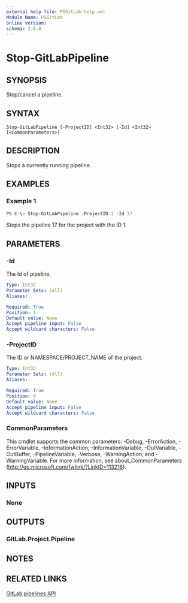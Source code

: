 ```yaml
---
external help file: PSGitLab-help.xml
Module Name: PSGitLab
online version:
schema: 2.0.0
---
```


# Stop-GitLabPipeline

## SYNOPSIS
Stop/cancel a pipeline.

## SYNTAX

```
Stop-GitLabPipeline [-ProjectID] <Int32> [-Id] <Int32> [<CommonParameters>]
```

## DESCRIPTION
Stops a currently running pipeline.

## EXAMPLES

### Example 1
```powershell
PS C:\> Stop-GitLabPipeline -ProjectID 1 -Id 17
```

Stops the pipeline 17 for the project with the ID 1.

## PARAMETERS

### -Id
The Id of pipeline.

```yaml
Type: Int32
Parameter Sets: (All)
Aliases:

Required: True
Position: 1
Default value: None
Accept pipeline input: False
Accept wildcard characters: False
```

### -ProjectID
The ID or NAMESPACE/PROJECT_NAME of the project.

```yaml
Type: Int32
Parameter Sets: (All)
Aliases:

Required: True
Position: 0
Default value: None
Accept pipeline input: False
Accept wildcard characters: False
```

### CommonParameters
This cmdlet supports the common parameters: -Debug, -ErrorAction, -ErrorVariable, -InformationAction, -InformationVariable, -OutVariable, -OutBuffer, -PipelineVariable, -Verbose, -WarningAction, and -WarningVariable.
For more information, see about_CommonParameters (http://go.microsoft.com/fwlink/?LinkID=113216).

## INPUTS

### None


## OUTPUTS

### GitLab.Project.Pipeline


## NOTES

## RELATED LINKS
[GitLab pipelines API](https://docs.gitlab.com/ee/api/pipelines.html)
